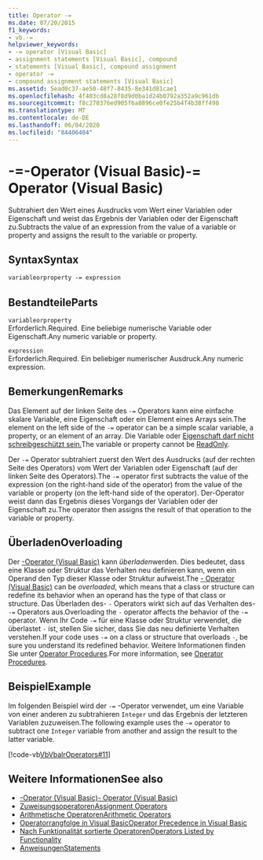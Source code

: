 ```yaml
---
title: Operator -=
ms.date: 07/20/2015
f1_keywords:
- vb.-=
helpviewer_keywords:
- -= operator [Visual Basic]
- assignment statements [Visual Basic], compound
- statements [Visual Basic], compound assignment
- operator -=
- compound assignment statements [Visual Basic]
ms.assetid: 5ead0c37-ae50-48f7-8435-8e341d81cae1
ms.openlocfilehash: 4f403cd8a28f8d9d0ba1d24b0792a352a9c961db
ms.sourcegitcommit: f8c270376ed905f6a8896ce0fe25b4f4b38ff498
ms.translationtype: MT
ms.contentlocale: de-DE
ms.lasthandoff: 06/04/2020
ms.locfileid: "84406404"
---
```

# <a name="--operator-visual-basic"></a><span data-ttu-id="39366-102">-=-Operator (Visual Basic)</span><span class="sxs-lookup"><span data-stu-id="39366-102">-= Operator (Visual Basic)</span></span>
<span data-ttu-id="39366-103">Subtrahiert den Wert eines Ausdrucks vom Wert einer Variablen oder Eigenschaft und weist das Ergebnis der Variablen oder der Eigenschaft zu.</span><span class="sxs-lookup"><span data-stu-id="39366-103">Subtracts the value of an expression from the value of a variable or property and assigns the result to the variable or property.</span></span>  
  
## <a name="syntax"></a><span data-ttu-id="39366-104">Syntax</span><span class="sxs-lookup"><span data-stu-id="39366-104">Syntax</span></span>  
  
```vb  
variableorproperty -= expression  
```  
  
## <a name="parts"></a><span data-ttu-id="39366-105">Bestandteile</span><span class="sxs-lookup"><span data-stu-id="39366-105">Parts</span></span>  
 `variableorproperty`  
 <span data-ttu-id="39366-106">Erforderlich.</span><span class="sxs-lookup"><span data-stu-id="39366-106">Required.</span></span> <span data-ttu-id="39366-107">Eine beliebige numerische Variable oder Eigenschaft.</span><span class="sxs-lookup"><span data-stu-id="39366-107">Any numeric variable or property.</span></span>  
  
 `expression`  
 <span data-ttu-id="39366-108">Erforderlich.</span><span class="sxs-lookup"><span data-stu-id="39366-108">Required.</span></span> <span data-ttu-id="39366-109">Ein beliebiger numerischer Ausdruck.</span><span class="sxs-lookup"><span data-stu-id="39366-109">Any numeric expression.</span></span>  
  
## <a name="remarks"></a><span data-ttu-id="39366-110">Bemerkungen</span><span class="sxs-lookup"><span data-stu-id="39366-110">Remarks</span></span>  
 <span data-ttu-id="39366-111">Das Element auf der linken Seite des `-=` Operators kann eine einfache skalare Variable, eine Eigenschaft oder ein Element eines Arrays sein.</span><span class="sxs-lookup"><span data-stu-id="39366-111">The element on the left side of the `-=` operator can be a simple scalar variable, a property, or an element of an array.</span></span> <span data-ttu-id="39366-112">Die Variable oder [Eigenschaft darf nicht schreibgeschützt sein.](../modifiers/readonly.md)</span><span class="sxs-lookup"><span data-stu-id="39366-112">The variable or property cannot be [ReadOnly](../modifiers/readonly.md).</span></span>  
  
 <span data-ttu-id="39366-113">Der `-=` Operator subtrahiert zuerst den Wert des Ausdrucks (auf der rechten Seite des Operators) vom Wert der Variablen oder Eigenschaft (auf der linken Seite des Operators).</span><span class="sxs-lookup"><span data-stu-id="39366-113">The `-=` operator first subtracts the value of the expression (on the right-hand side of the operator) from the value of the variable or property (on the left-hand side of the operator).</span></span> <span data-ttu-id="39366-114">Der-Operator weist dann das Ergebnis dieses Vorgangs der Variablen oder der Eigenschaft zu.</span><span class="sxs-lookup"><span data-stu-id="39366-114">The operator then assigns the result of that operation to the variable or property.</span></span>  
  
## <a name="overloading"></a><span data-ttu-id="39366-115">Überladen</span><span class="sxs-lookup"><span data-stu-id="39366-115">Overloading</span></span>  
 <span data-ttu-id="39366-116">Der [-Operator (Visual Basic)](subtraction-operator.md) kann *überladen*werden. Dies bedeutet, dass eine Klasse oder Struktur das Verhalten neu definieren kann, wenn ein Operand den Typ dieser Klasse oder Struktur aufweist.</span><span class="sxs-lookup"><span data-stu-id="39366-116">The [- Operator (Visual Basic)](subtraction-operator.md) can be *overloaded*, which means that a class or structure can redefine its behavior when an operand has the type of that class or structure.</span></span> <span data-ttu-id="39366-117">Das Überladen des- `-` Operators wirkt sich auf das Verhalten des- `-=` Operators aus.</span><span class="sxs-lookup"><span data-stu-id="39366-117">Overloading the `-` operator affects the behavior of the `-=` operator.</span></span> <span data-ttu-id="39366-118">Wenn Ihr Code `-=` für eine Klasse oder Struktur verwendet, die überlastet `-` ist, stellen Sie sicher, dass Sie das neu definierte Verhalten verstehen.</span><span class="sxs-lookup"><span data-stu-id="39366-118">If your code uses `-=` on a class or structure that overloads `-`, be sure you understand its redefined behavior.</span></span> <span data-ttu-id="39366-119">Weitere Informationen finden Sie unter [Operator Procedures](../../programming-guide/language-features/procedures/operator-procedures.md).</span><span class="sxs-lookup"><span data-stu-id="39366-119">For more information, see [Operator Procedures](../../programming-guide/language-features/procedures/operator-procedures.md).</span></span>  
  
## <a name="example"></a><span data-ttu-id="39366-120">Beispiel</span><span class="sxs-lookup"><span data-stu-id="39366-120">Example</span></span>  
 <span data-ttu-id="39366-121">Im folgenden Beispiel wird der `-=` -Operator verwendet, um eine Variable von einer anderen zu subtrahieren `Integer` und das Ergebnis der letzteren Variablen zuzuweisen.</span><span class="sxs-lookup"><span data-stu-id="39366-121">The following example uses the `-=` operator to subtract one `Integer` variable from another and assign the result to the latter variable.</span></span>  
  
 [!code-vb[VbVbalrOperators#11](~/samples/snippets/visualbasic/VS_Snippets_VBCSharp/VbVbalrOperators/VB/Class1.vb#11)]  
  
## <a name="see-also"></a><span data-ttu-id="39366-122">Weitere Informationen</span><span class="sxs-lookup"><span data-stu-id="39366-122">See also</span></span>

- [<span data-ttu-id="39366-123">-Operator (Visual Basic)</span><span class="sxs-lookup"><span data-stu-id="39366-123">- Operator (Visual Basic)</span></span>](subtraction-operator.md)
- [<span data-ttu-id="39366-124">Zuweisungsoperatoren</span><span class="sxs-lookup"><span data-stu-id="39366-124">Assignment Operators</span></span>](assignment-operators.md)
- [<span data-ttu-id="39366-125">Arithmetische Operatoren</span><span class="sxs-lookup"><span data-stu-id="39366-125">Arithmetic Operators</span></span>](arithmetic-operators.md)
- [<span data-ttu-id="39366-126">Operatorrangfolge in Visual Basic</span><span class="sxs-lookup"><span data-stu-id="39366-126">Operator Precedence in Visual Basic</span></span>](operator-precedence.md)
- [<span data-ttu-id="39366-127">Nach Funktionalität sortierte Operatoren</span><span class="sxs-lookup"><span data-stu-id="39366-127">Operators Listed by Functionality</span></span>](operators-listed-by-functionality.md)
- [<span data-ttu-id="39366-128">Anweisungen</span><span class="sxs-lookup"><span data-stu-id="39366-128">Statements</span></span>](../../programming-guide/language-features/statements.md)
